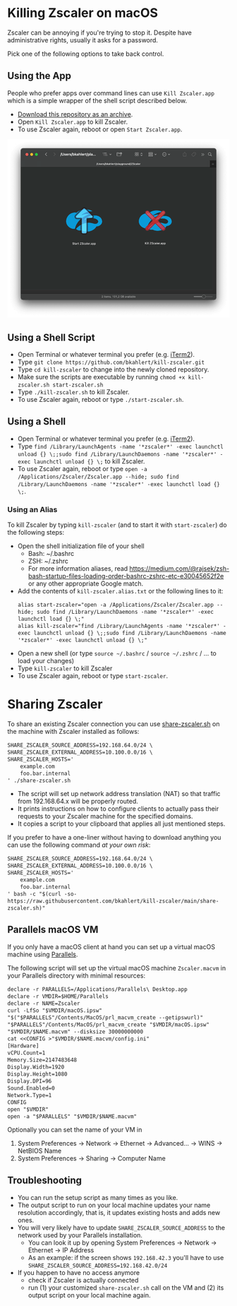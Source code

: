 # Killing Zscaler on macOS

Zscaler can be annoying if you're trying to stop it. Despite have administrative rights, usually it asks for a password.

Pick one of the following options to take back control.

## Using the App

People who prefer apps over command lines can use
`Kill Zscaler.app` which is a simple wrapper of the shell script described below.

- [Download this repository as an archive](https://github.com/bkahlert/kill-zscaler/archive/refs/heads/main.zip).
- Open `Kill Zscaler.app` to kill Zscaler.
- To use Zscaler again, reboot or open `Start Zscaler.app`.

![Kill Zscaler and Start Zscaler app](apps.png)

## Using a Shell Script

- Open Terminal or whatever terminal you prefer (e.g. [iTerm2](https://iterm2.com/)).
- Type `git clone https://github.com/bkahlert/kill-zscaler.git`
- Type `cd kill-zscaler` to change into the newly cloned repository.
- Make sure the scripts are executable by running `chmod +x kill-zscaler.sh start-zscaler.sh`
- Type `./kill-zscaler.sh` to kill Zscaler.
- To use Zscaler again, reboot or type `./start-zscaler.sh`.

## Using a Shell

- Open Terminal or whatever terminal you prefer (e.g. [iTerm2](https://iterm2.com/)).
- Type `find /Library/LaunchAgents -name '*zscaler*' -exec launchctl unload {} \;;sudo find /Library/LaunchDaemons -name '*zscaler*' -exec launchctl unload {} \;`
to kill Zscaler.
- To use Zscaler again, reboot or
  type `open -a /Applications/Zscaler/Zscaler.app --hide; sudo find /Library/LaunchDaemons -name '*zscaler*' -exec launchctl load {} \;`.

### Using an Alias

To kill Zscaler by typing `kill-zscaler` (and to start it with `start-zscaler`) do the following steps:

- Open the shell initialization file of your shell
  - Bash: ~/.bashrc
  - ZSH: ~/.zshrc
  - For more information aliases, read https://medium.com/@rajsek/zsh-bash-startup-files-loading-order-bashrc-zshrc-etc-e30045652f2e or any other appropriate Google
    match.
- Add the contents of `kill-zscaler.alias.txt` or the following lines to it:
  ```shell
  alias start-zscaler="open -a /Applications/Zscaler/Zscaler.app --hide; sudo find /Library/LaunchDaemons -name '*zscaler*' -exec launchctl load {} \;"
  alias kill-zscaler="find /Library/LaunchAgents -name '*zscaler*' -exec launchctl unload {} \;;sudo find /Library/LaunchDaemons -name '*zscaler*' -exec launchctl unload {} \;"
  ```
- Open a new shell (or type `source ~/.bashrc` / `source ~/.zshrc` / … to load your changes)
- Type `kill-zscaler` to kill Zscaler
- To use Zscaler again, reboot or type `start-zscaler`.


# Sharing Zscaler

To share an existing Zscaler connection you can use [share-zscaler.sh](share-zscaler.sh) on the machine
with Zscaler installed as follows:
```shell
SHARE_ZSCALER_SOURCE_ADDRESS=192.168.64.0/24 \
SHARE_ZSCALER_EXTERNAL_ADDRESS=10.100.0.0/16 \
SHARE_ZSCALER_HOSTS='
    example.com
    foo.bar.internal
' ./share-zscaler.sh
```

- The script will set up network address translation (NAT) so that traffic
from 192.168.64.x will be properly routed.
- It prints instructions on how to configure clients to actually 
pass their requests to your Zscaler machine for the specified domains.
- It copies a script to your clipboard that applies all just mentioned steps.

If you prefer to have a one-liner without having to download anything you can use the following
command *at your own risk*:
```shell
SHARE_ZSCALER_SOURCE_ADDRESS=192.168.64.0/24 \
SHARE_ZSCALER_EXTERNAL_ADDRESS=10.100.0.0/16 \
SHARE_ZSCALER_HOSTS='
    example.com
    foo.bar.internal
' bash -c "$(curl -so- https://raw.githubusercontent.com/bkahlert/kill-zscaler/main/share-zscaler.sh)"
```

## Parallels macOS VM

If you only have a macOS client at hand you can set up a virtual macOS machine using [Parallels](https://www.parallels.com/pd/virtual-machines-for-mac).

The following script will set up the virtual macOS machine `Zscaler.macvm` in your Parallels directory with minimal resources:
```shell
declare -r PARALLELS=/Applications/Parallels\ Desktop.app
declare -r VMDIR=$HOME/Parallels
declare -r NAME=Zscaler
curl -LfSo "$VMDIR/macOS.ipsw" "$("$PARALLELS"/Contents/MacOS/prl_macvm_create --getipswurl)"
"$PARALLELS"/Contents/MacOS/prl_macvm_create "$VMDIR/macOS.ipsw" "$VMDIR/$NAME.macvm" --disksize 30000000000
cat <<CONFIG >"$VMDIR/$NAME.macvm/config.ini"
[Hardware]
vCPU.Count=1
Memory.Size=2147483648
Display.Width=1920
Display.Height=1080
Display.DPI=96
Sound.Enabled=0
Network.Type=1
CONFIG
open "$VMDIR"
open -a "$PARALLELS" "$VMDIR/$NAME.macvm"
```

Optionally you can set the name of your VM in
1. System Preferences → Network → Ethernet → Advanced... → WINS → NetBIOS Name
2. System Preferences → Sharing → Computer Name

## Troubleshooting
- You can run the setup script as many times as you like.
- The output script to run on your local machine updates your name resolution accordingly,
  that is, it updates existing hosts and adds new ones.
- You will very likely have to update `SHARE_ZSCALER_SOURCE_ADDRESS` to the network used by your Parallels installation.
  - You can look it up by opening System Preferences → Network → Ethernet → IP Address
  - As an example: if the screen shows `192.168.42.3` you'll have to use `SHARE_ZSCALER_SOURCE_ADDRESS=192.168.42.0/24`
- If you happen to have no access anymore
  - check if Zscaler is actually connected
  - run (1) your customized `share-zscaler.sh` call on the VM and (2) its output script on your local machine again.
